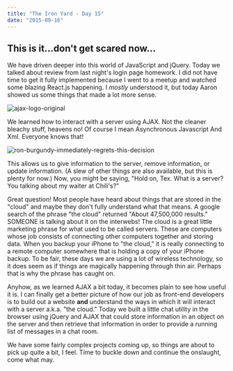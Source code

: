 ```yaml
---
title: "The Iron Yard - Day 15"
date: "2015-09-16"
---
```


## This is it...don't get scared now...

We have driven deeper into this world of JavaScript and jQuery. Today we talked about review from last night's login page homework. I did not have time to get it fully implemented because I went to a meetup and watched some blazing React.js happening. I _mostly_ understood it, but today Aaron showed us some things that made a lot more sense.

![ajax-logo-original](http://res.cloudinary.com/drumsensei/image/upload/v1515509292/ajax-logo-original_okjlpo.png)

We learned how to interact with a server using AJAX. Not the cleaner bleachy stuff, heavens no! Of course I mean Asynchronous Javascript And Xml. Everyone knows that!

![ron-burgundy-immediately-regrets-this-decision](http://res.cloudinary.com/drumsensei/image/upload/v1515509294/ajax-logo-async_tgqgvo.jpg)

This allows us to give information to the server, remove information, or update information. (A slew of other things are also available, but this is plenty for now.) Now, you might be saying, "Hold on, Tex. What is a server? You talking about my waiter at Chili's?"

Great question! Most people have heard about things that are stored in the "cloud" and maybe they don't fully understand what that means. A google search of the phrase "the cloud" returned "About 47,500,000 results." SOMEONE is talking about it on the interwebs! The cloud is a great little marketing phrase for what used to be called servers. These are computers whose job consists of connecting other computers together and storing data. When you backup your iPhone to "the cloud," it is really connecting to a remote computer somewhere that is holding a copy of your iPhone backup. To be fair, these days we are using a lot of wireless technology, so it does seem as if things are magically happening through thin air. Perhaps that is why the phrase has caught on.

Anyhow, as we learned AJAX a bit today, it becomes plain to see how useful it is. I can finally get a better picture of how our job as front-end developers is to build out a website **and** understand the ways in which it will interact with a server a.k.a. "the cloud." Today we built a little chat utility in the browser using jQuery and AJAX that could store information in an object on the server and then retrieve that information in order to provide a running list of messages in a chat room.

We have some fairly complex projects coming up, so things are about to pick up quite a bit, I feel. Time to buckle down and continue the onslaught, come what may.
